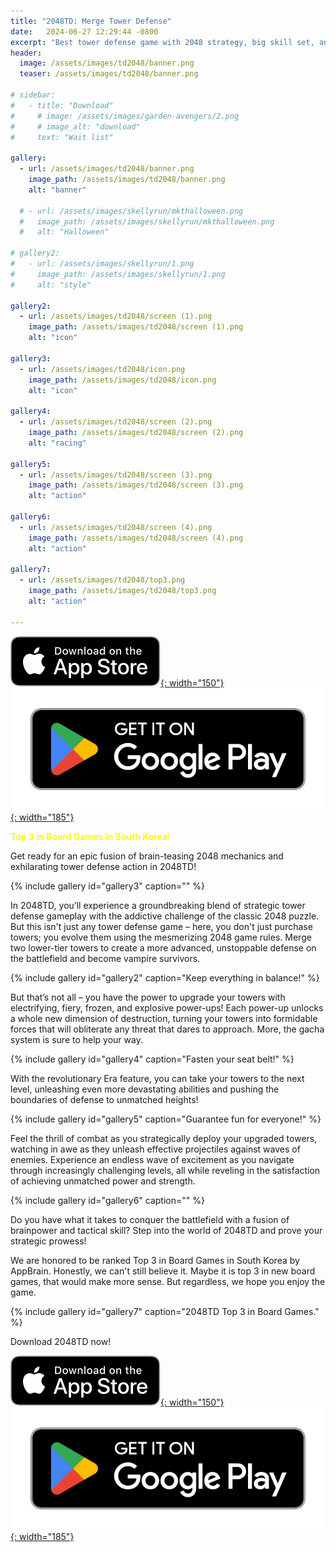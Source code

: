 ```yaml
---
title: "2048TD: Merge Tower Defense"
date:   2024-06-27 12:29:44 -0800
excerpt: "Best tower defense game with 2048 strategy, big skill set, and addictive gacha system."
header:
  image: /assets/images/td2048/banner.png
  teaser: /assets/images/td2048/banner.png

# sidebar:
#   - title: "Download"
#     # image: /assets/images/garden-avengers/2.png
#     # image_alt: "download"
#     text: "Wait list"

gallery:
  - url: /assets/images/td2048/banner.png
    image_path: /assets/images/td2048/banner.png
    alt: "banner"

  # - url: /assets/images/skellyrun/mkthalloween.png
  #   image_path: /assets/images/skellyrun/mkthalloween.png
  #   alt: "Halloween"

# gallery2:
#   - url: /assets/images/skellyrun/1.png
#     image_path: /assets/images/skellyrun/1.png
#     alt: "style"

gallery2:
  - url: /assets/images/td2048/screen (1).png
    image_path: /assets/images/td2048/screen (1).png
    alt: "icon"

gallery3:
  - url: /assets/images/td2048/icon.png
    image_path: /assets/images/td2048/icon.png
    alt: "icon"

gallery4:
  - url: /assets/images/td2048/screen (2).png
    image_path: /assets/images/td2048/screen (2).png 
    alt: "racing"

gallery5:
  - url: /assets/images/td2048/screen (3).png
    image_path: /assets/images/td2048/screen (3).png
    alt: "action"

gallery6:
  - url: /assets/images/td2048/screen (4).png
    image_path: /assets/images/td2048/screen (4).png
    alt: "action"

gallery7:
  - url: /assets/images/td2048/top3.png
    image_path: /assets/images/td2048/top3.png
    alt: "action"

---
```

[![AppStore](/assets/images/appstore-badge-black.svg){: width="150"}](https://apps.apple.com/us/app/merge-tower-defense-2048/id6479580755) 
[![PlayStore](/assets/images/google-play-badge.png){: width="185"}](https://play.google.com/store/apps/details?id=com.hippopenny.td2048)


<span style='color: yellow; font-weight: bold;'>Top 3 in Board Games in South Korea!</span>

Get ready for an epic fusion of brain-teasing 2048 mechanics and exhilarating tower defense action in 2048TD!

{% include gallery id="gallery3" caption="" %}

In 2048TD, you’ll experience a groundbreaking blend of strategic tower defense gameplay with the addictive challenge of the classic 2048 puzzle. But this isn't just any tower defense game – here, you don't just purchase towers; you evolve them using the mesmerizing 2048 game rules. Merge two lower-tier towers to create a more advanced, unstoppable defense on the battlefield and become vampire survivors.

{% include gallery id="gallery2" caption="Keep everything in balance!" %}

But that’s not all – you have the power to upgrade your towers with electrifying, fiery, frozen, and explosive power-ups! Each power-up unlocks a whole new dimension of destruction, turning your towers into formidable forces that will obliterate any threat that dares to approach. More, the gacha system is sure to help your way.

{% include gallery id="gallery4" caption="Fasten your seat belt!" %}

With the revolutionary Era feature, you can take your towers to the next level, unleashing even more devastating abilities and pushing the boundaries of defense to unmatched heights!

{% include gallery id="gallery5" caption="Guarantee fun for everyone!" %}


Feel the thrill of combat as you strategically deploy your upgraded towers, watching in awe as they unleash effective projectiles against waves of enemies. Experience an endless wave of excitement as you navigate through increasingly challenging levels, all while reveling in the satisfaction of achieving unmatched power and strength.

{% include gallery id="gallery6" caption="" %}

Do you have what it takes to conquer the battlefield with a fusion of brainpower and tactical skill? Step into the world of 2048TD and prove your strategic prowess!

We are honored to be ranked Top 3 in Board Games in South Korea by AppBrain. Honestly, we can't still believe it. Maybe it is top 3 in new board games, that would make more sense. But regardless, we hope you enjoy the game. 

{% include gallery id="gallery7" caption="2048TD Top 3 in Board Games." %}


Download 2048TD now!


[![AppStore](/assets/images/appstore-badge-black.svg){: width="150"}](https://apps.apple.com/us/app/merge-tower-defense-2048/id6479580755) 
[![PlayStore](/assets/images/google-play-badge.png){: width="185"}](https://play.google.com/store/apps/details?id=com.hippopenny.td2048)

